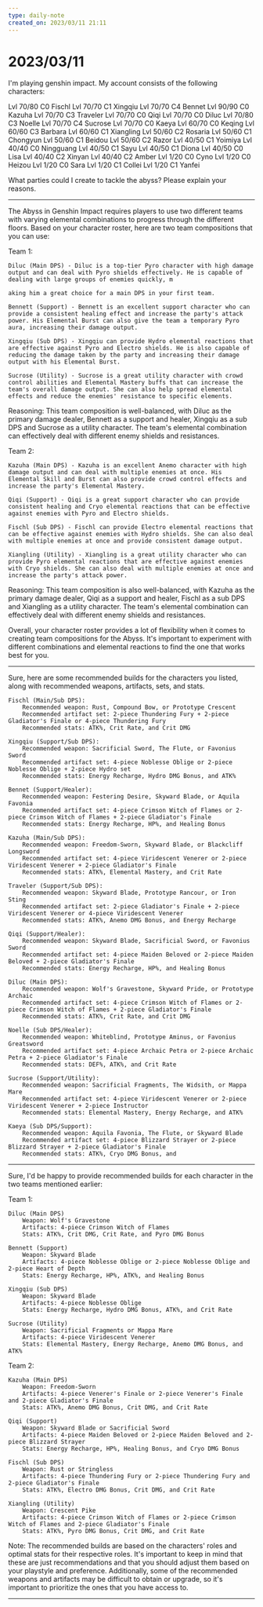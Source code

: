 ```yaml
---
type: daily-note
created_on: 2023/03/11 21:11
---
```

    
# 2023/03/11

I'm playing genshin impact.
My account consists of the following characters:

Lvl 70/80 C0 Fischl
Lvl 70/70 C1 Xingqiu
Lvl 70/70 C4 Bennet
Lvl 90/90 C0 Kazuha
Lvl 70/70 C3 Traveler
Lvl 70/70 C0 Qiqi
Lvl 70/70 C0 Diluc
Lvl 70/80 C3 Noelle
Lvl 70/70 C4 Sucrose
Lvl 70/70 C0 Kaeya
Lvl 60/70 C0 Keqing
Lvl 60/60 C3 Barbara
Lvl 60/60 C1 Xiangling
Lvl 50/60 C2 Rosaria
Lvl 50/60 C1 Chongyun
Lvl 50/60 C1 Beidou
Lvl 50/60 C2 Razor
Lvl 40/50 C1 Yoimiya
Lvl 40/40 C0 Ningguang
Lvl 40/50 C1 Sayu
Lvl 40/50 C1 Diona
Lvl 40/50 C0 Lisa
Lvl 40/40 C2 Xinyan
Lvl 40/40 C2 Amber
Lvl 1/20 C0 Cyno
Lvl 1/20 C0 Heizou
Lvl 1/20 C0 Sara
Lvl 1/20 C1 Collei
Lvl 1/20 C1 Yanfei

What parties could I create to tackle the abyss? Please explain your reasons.

___

The Abyss in Genshin Impact requires players to use two different teams with varying elemental combinations to progress through the different floors. Based on your character roster, here are two team compositions that you can use:

Team 1:

    Diluc (Main DPS) - Diluc is a top-tier Pyro character with high damage output and can deal with Pyro shields effectively. He is capable of dealing with large groups of enemies quickly, m

    aking him a great choice for a main DPS in your first team.

    Bennett (Support) - Bennett is an excellent support character who can provide a consistent healing effect and increase the party's attack power. His Elemental Burst can also give the team a temporary Pyro aura, increasing their damage output.

    Xingqiu (Sub DPS) - Xingqiu can provide Hydro elemental reactions that are effective against Pyro and Electro shields. He is also capable of reducing the damage taken by the party and increasing their damage output with his Elemental Burst.

    Sucrose (Utility) - Sucrose is a great utility character with crowd control abilities and Elemental Mastery buffs that can increase the team's overall damage output. She can also help spread elemental effects and reduce the enemies' resistance to specific elements.

Reasoning: This team composition is well-balanced, with Diluc as the primary damage dealer, Bennett as a support and healer, Xingqiu as a sub DPS and Sucrose as a utility character. The team's elemental combination can effectively deal with different enemy shields and resistances.

Team 2:

    Kazuha (Main DPS) - Kazuha is an excellent Anemo character with high damage output and can deal with multiple enemies at once. His Elemental Skill and Burst can also provide crowd control effects and increase the party's Elemental Mastery.

    Qiqi (Support) - Qiqi is a great support character who can provide consistent healing and Cryo elemental reactions that can be effective against enemies with Pyro and Electro shields.

    Fischl (Sub DPS) - Fischl can provide Electro elemental reactions that can be effective against enemies with Hydro shields. She can also deal with multiple enemies at once and provide consistent damage output.

    Xiangling (Utility) - Xiangling is a great utility character who can provide Pyro elemental reactions that are effective against enemies with Cryo shields. She can also deal with multiple enemies at once and increase the party's attack power.

Reasoning: This team composition is also well-balanced, with Kazuha as the primary damage dealer, Qiqi as a support and healer, Fischl as a sub DPS and Xiangling as a utility character. The team's elemental combination can effectively deal with different enemy shields and resistances.

Overall, your character roster provides a lot of flexibility when it comes to creating team compositions for the Abyss. It's important to experiment with different combinations and elemental reactions to find the one that works best for you.

___

Sure, here are some recommended builds for the characters you listed, along with recommended weapons, artifacts, sets, and stats.

    Fischl (Main/Sub DPS):
        Recommended weapon: Rust, Compound Bow, or Prototype Crescent
        Recommended artifact set: 2-piece Thundering Fury + 2-piece Gladiator's Finale or 4-piece Thundering Fury
        Recommended stats: ATK%, Crit Rate, and Crit DMG

    Xingqiu (Support/Sub DPS):
        Recommended weapon: Sacrificial Sword, The Flute, or Favonius Sword
        Recommended artifact set: 4-piece Noblesse Oblige or 2-piece Noblesse Oblige + 2-piece Hydro set
        Recommended stats: Energy Recharge, Hydro DMG Bonus, and ATK%

    Bennet (Support/Healer):
        Recommended weapon: Festering Desire, Skyward Blade, or Aquila Favonia
        Recommended artifact set: 4-piece Crimson Witch of Flames or 2-piece Crimson Witch of Flames + 2-piece Gladiator's Finale
        Recommended stats: Energy Recharge, HP%, and Healing Bonus

    Kazuha (Main/Sub DPS):
        Recommended weapon: Freedom-Sworn, Skyward Blade, or Blackcliff Longsword
        Recommended artifact set: 4-piece Viridescent Venerer or 2-piece Viridescent Venerer + 2-piece Gladiator's Finale
        Recommended stats: ATK%, Elemental Mastery, and Crit Rate

    Traveler (Support/Sub DPS):
        Recommended weapon: Skyward Blade, Prototype Rancour, or Iron Sting
        Recommended artifact set: 2-piece Gladiator's Finale + 2-piece Viridescent Venerer or 4-piece Viridescent Venerer
        Recommended stats: ATK%, Anemo DMG Bonus, and Energy Recharge

    Qiqi (Support/Healer):
        Recommended weapon: Skyward Blade, Sacrificial Sword, or Favonius Sword
        Recommended artifact set: 4-piece Maiden Beloved or 2-piece Maiden Beloved + 2-piece Gladiator's Finale
        Recommended stats: Energy Recharge, HP%, and Healing Bonus

    Diluc (Main DPS):
        Recommended weapon: Wolf's Gravestone, Skyward Pride, or Prototype Archaic
        Recommended artifact set: 4-piece Crimson Witch of Flames or 2-piece Crimson Witch of Flames + 2-piece Gladiator's Finale
        Recommended stats: ATK%, Crit Rate, and Crit DMG

    Noelle (Sub DPS/Healer):
        Recommended weapon: Whiteblind, Prototype Aminus, or Favonius Greatsword
        Recommended artifact set: 4-piece Archaic Petra or 2-piece Archaic Petra + 2-piece Gladiator's Finale
        Recommended stats: DEF%, ATK%, and Crit Rate

    Sucrose (Support/Utility):
        Recommended weapon: Sacrificial Fragments, The Widsith, or Mappa Mare
        Recommended artifact set: 4-piece Viridescent Venerer or 2-piece Viridescent Venerer + 2-piece Instructor
        Recommended stats: Elemental Mastery, Energy Recharge, and ATK%

    Kaeya (Sub DPS/Support):
        Recommended weapon: Aquila Favonia, The Flute, or Skyward Blade
        Recommended artifact set: 4-piece Blizzard Strayer or 2-piece Blizzard Strayer + 2-piece Gladiator's Finale
        Recommended stats: ATK%, Cryo DMG Bonus, and


___

Sure, I'd be happy to provide recommended builds for each character in the two teams mentioned earlier:

Team 1:

    Diluc (Main DPS)
        Weapon: Wolf's Gravestone
        Artifacts: 4-piece Crimson Witch of Flames
        Stats: ATK%, Crit DMG, Crit Rate, and Pyro DMG Bonus

    Bennett (Support)
        Weapon: Skyward Blade
        Artifacts: 4-piece Noblesse Oblige or 2-piece Noblesse Oblige and 2-piece Heart of Depth
        Stats: Energy Recharge, HP%, ATK%, and Healing Bonus

    Xingqiu (Sub DPS)
        Weapon: Skyward Blade
        Artifacts: 4-piece Noblesse Oblige
        Stats: Energy Recharge, Hydro DMG Bonus, ATK%, and Crit Rate

    Sucrose (Utility)
        Weapon: Sacrificial Fragments or Mappa Mare
        Artifacts: 4-piece Viridescent Venerer
        Stats: Elemental Mastery, Energy Recharge, Anemo DMG Bonus, and ATK%

Team 2:

    Kazuha (Main DPS)
        Weapon: Freedom-Sworn
        Artifacts: 4-piece Venerer's Finale or 2-piece Venerer's Finale and 2-piece Gladiator's Finale
        Stats: ATK%, Anemo DMG Bonus, Crit DMG, and Crit Rate

    Qiqi (Support)
        Weapon: Skyward Blade or Sacrificial Sword
        Artifacts: 4-piece Maiden Beloved or 2-piece Maiden Beloved and 2-piece Blizzard Strayer
        Stats: Energy Recharge, HP%, Healing Bonus, and Cryo DMG Bonus

    Fischl (Sub DPS)
        Weapon: Rust or Stringless
        Artifacts: 4-piece Thundering Fury or 2-piece Thundering Fury and 2-piece Gladiator's Finale
        Stats: ATK%, Electro DMG Bonus, Crit DMG, and Crit Rate

    Xiangling (Utility)
        Weapon: Crescent Pike
        Artifacts: 4-piece Crimson Witch of Flames or 2-piece Crimson Witch of Flames and 2-piece Gladiator's Finale
        Stats: ATK%, Pyro DMG Bonus, Crit DMG, and Crit Rate

Note: The recommended builds are based on the characters' roles and optimal stats for their respective roles. It's important to keep in mind that these are just recommendations and that you should adjust them based on your playstyle and preference. Additionally, some of the recommended weapons and artifacts may be difficult to obtain or upgrade, so it's important to prioritize the ones that you have access to.


___



